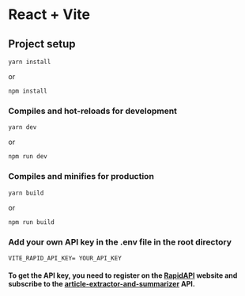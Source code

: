 # React + Vite

## Project setup
```
yarn install
```
or
```
npm install
```

### Compiles and hot-reloads for development
```
yarn dev
```
or
```
npm run dev
```

### Compiles and minifies for production
```
yarn build
```
or
```
npm run build
```

### Add your own API key in the .env file in the root directory
```
VITE_RAPID_API_KEY= YOUR_API_KEY
```

#### To get the API key, you need to register on the [RapidAPI](https://rapidapi.com/) website and subscribe to the [article-extractor-and-summarizer](https://rapidapi.com/restyler/api/article-extractor-and-summarizer) API.

